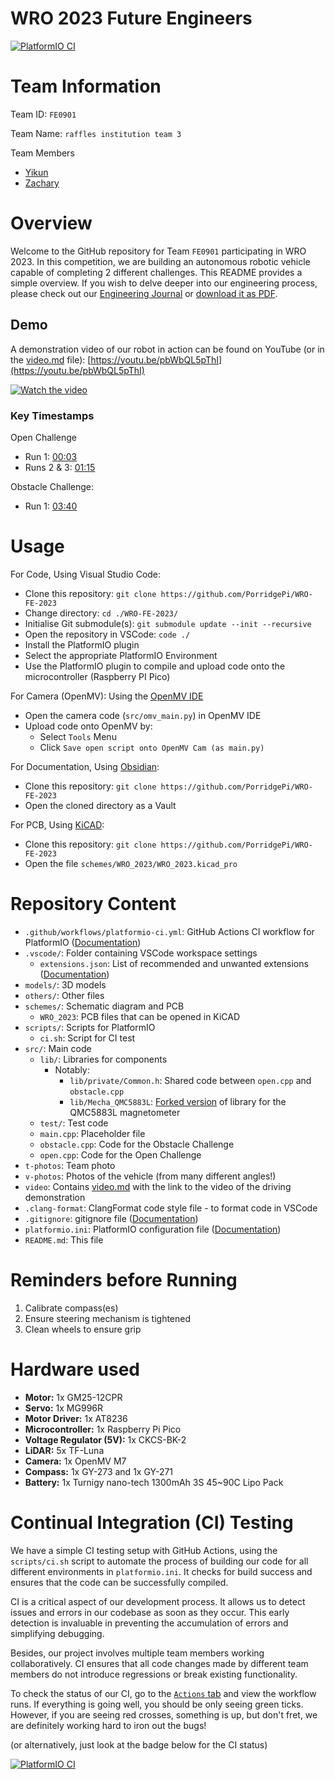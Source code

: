 # WRO 2023 Future Engineers

[![PlatformIO CI](https://github.com/PorridgePi/WRO-FE-2023/actions/workflows/platformio-ci.yml/badge.svg?branch=main)](https://github.com/PorridgePi/WRO-FE-2023/actions/workflows/platformio-ci.yml)

# Team Information

Team ID: `FE0901`

Team Name: `raffles institution team 3`

Team Members
- [Yikun](https://github.com/PorridgePi)
- [Zachary](https://github.com/Zachareeeeee)

# Overview

Welcome to the GitHub repository for Team `FE0901` participating in WRO 2023. In this competition, we are building an autonomous robotic vehicle capable of completing 2 different challenges. This README provides a simple overview. If you wish to delve deeper into our engineering process, please check out our [Engineering Journal](docs/Engineering%20Journal.md) or [download it as PDF](https://github.com/PorridgePi/WRO-FE-2023/blob/main/docs/Engineering%20Journal.pdf).

## Demo

A demonstration video of our robot in action can be found on YouTube (or in the [video.md](video/video.md) file): [https://youtu.be/pbWbQL5pThI](https://youtu.be/pbWbQL5pThI)

[![Watch the video](https://img.youtube.com/vi/pbWbQL5pThI/hqdefault.jpg)](https://www.youtube.com/embed/pbWbQL5pThI)

### Key Timestamps
Open Challenge
- Run 1: [00:03](https://youtu.be/pbWbQL5pThI&t=3)
- Runs 2 & 3: [01:15](https://youtu.be/pbWbQL5pThI&t=75)

Obstacle Challenge:
- Run 1: [03:40](https://youtu.be/pbWbQL5pThI&t=221)

# Usage
For Code, Using Visual Studio Code:
- Clone this repository: `git clone https://github.com/PorridgePi/WRO-FE-2023`
- Change directory: `cd ./WRO-FE-2023/`
- Initialise Git submodule(s): `git submodule update --init --recursive`
- Open the repository in VSCode: `code ./`
- Install the PlatformIO plugin
- Select the appropriate PlatformIO Environment
- Use the PlatformIO plugin to compile and upload code onto the microcontroller (Raspberry PI Pico)

For Camera (OpenMV): Using the [OpenMV IDE](https://openmv.io/pages/download)
- Open the camera code (`src/omv_main.py`) in OpenMV IDE
- Upload code onto OpenMV by:
    - Select `Tools` Menu
    - Click `Save open script onto OpenMV Cam (as main.py)`

For Documentation, Using [Obsidian](https://obsidian.md/):
- Clone this repository: `git clone https://github.com/PorridgePi/WRO-FE-2023`
- Open the cloned directory as a Vault

For PCB, Using [KiCAD](https://www.kicad.org/):
- Clone this repository: `git clone https://github.com/PorridgePi/WRO-FE-2023`
- Open the file `schemes/WRO_2023/WRO_2023.kicad_pro`

# Repository Content
- `.github/workflows/platformio-ci.yml`: GitHub Actions CI workflow for PlatformIO ([Documentation](https://docs.platformio.org/en/latest/integration/ci/github-actions.html))
- `.vscode/`: Folder containing VSCode workspace settings
    - `extensions.json`: List of recommended and unwanted extensions ([Documentation](https://code.visualstudio.com/docs/editor/extension-gallery#_workspace-recommended-extensions))
- `models/`: 3D models
- `others/`: Other files
- `schemes/`: Schematic diagram and PCB
    - `WRO_2023`: PCB files that can be opened in KiCAD
- `scripts/`: Scripts for PlatformIO
    - `ci.sh`: Script for CI test
- `src/`: Main code
    - `lib/`: Libraries for components
        - Notably:
            - `lib/private/Common.h`: Shared code between `open.cpp` and `obstacle.cpp`
            - `lib/Mecha_QMC5883L`: [Forked version](https://github.com/PorridgePi/Mecha_QMC5883L) of library for the QMC5883L magnetometer
    - `test/`: Test code
    - `main.cpp`: Placeholder file
    - `obstacle.cpp`: Code for the Obstacle Challenge
    - `open.cpp`: Code for the Open Challenge
- `t-photos`: Team photo
- `v-photos`: Photos of the vehicle (from many different angles!)
- `video`: Contains [video.md](video/video.md) with the link to the video of the driving demonstration
- `.clang-format`: ClangFormat code style file - to format code in VSCode
- `.gitignore`: gitignore file ([Documentation](https://git-scm.com/docs/gitignore))
- `platformio.ini`: PlatformIO configuration file ([Documentation](https://docs.platformio.org/en/stable/projectconf/index.html))
- `README.md`: This file

# Reminders before Running
1. Calibrate compass(es)
2. Ensure steering mechanism is tightened
3. Clean wheels to ensure grip

# Hardware used
- **Motor:** 1x GM25-12CPR 
- **Servo:** 1x MG996R
- **Motor Driver:** 1x AT8236
- **Microcontroller:** 1x Raspberry Pi Pico
- **Voltage Regulator (5V):** 1x CKCS-BK-2
- **LiDAR:** 5x TF-Luna
- **Camera:** 1x OpenMV M7
- **Compass:** 1x GY-273 and 1x GY-271
- **Battery:** 1x Turnigy nano-tech 1300mAh 3S 45~90C Lipo Pack

# Continual Integration (CI) Testing

We have a simple CI testing setup with GitHub Actions, using the `scripts/ci.sh` script to automate the process of building our code for all different environments in `platformio.ini`. It checks for build success and ensures that the code can be successfully compiled.

CI is a critical aspect of our development process. It allows us to detect issues and errors in our codebase as soon as they occur. This early detection is invaluable in preventing the accumulation of errors and simplifying debugging.

Besides, our project involves multiple team members working collaboratively. CI ensures that all code changes made by different team members do not introduce regressions or break existing functionality.

To check the status of our CI, go to the [`Actions` tab](https://github.com/PorridgePi/WRO-FE-2023/actions) and view the workflow runs. If everything is going well, you should be only seeing green ticks. However, if you are seeing red crosses, something is up, but don't fret, we are definitely working hard to iron out the bugs!

(or alternatively, just look at the badge below for the CI status)

[![PlatformIO CI](https://github.com/PorridgePi/WRO-FE-2023/actions/workflows/platformio-ci.yml/badge.svg?branch=main)](https://github.com/PorridgePi/WRO-FE-2023/actions/workflows/platformio-ci.yml)
